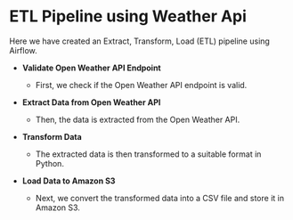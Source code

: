 # ETL Pipeline using Weather Api
Here we have created an Extract, Transform, Load (ETL) pipeline using Airflow.

- **Validate Open Weather API Endpoint**
  - First, we check if the Open Weather API endpoint is valid.

- **Extract Data from Open Weather API**
  - Then, the data is extracted from the Open Weather API.

- **Transform Data**
  - The extracted data is then transformed to a suitable format in Python.

- **Load Data to Amazon S3**
  - Next, we convert the transformed data into a CSV file and store it in Amazon S3.

 
